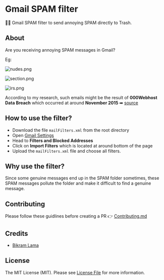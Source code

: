 # Gmail SPAM filter

🐱‍👤 Gmail SPAM filter to send annoying SPAM directly to Trash.

## About

Are you receiving annoying SPAM messages in Gmail?

Eg:

![nudes.png](https://raw.githubusercontent.com/TheBikramLama/gmail-spam-filter/master/examples/nudes.png)

![section.png](https://raw.githubusercontent.com/TheBikramLama/gmail-spam-filter/master/examples/section.png)

![irs.png](https://raw.githubusercontent.com/TheBikramLama/gmail-spam-filter/master/examples/irs.png)

According to my research, such emails might be the result of **000Webhost Data Breach** which occurred at around **November 2015** ➡ [source](https://www.000webhost.com/000webhost-database-hacked-data-leaked)

## How to use the filter?

- Download the file `mailFilters.xml` from the root directory
- Open [Gmail Settings](https://mail.google.com/mail/u/0/#settings/filters)
- Head to **Filters and Blocked Addresses**
- Click on **Import Filters** which is located at around bottom of the page
- Upload the `mailFilters.xml` file and choose all filters.

## Why use the filter?

Since some genuine messages end up in the SPAM folder sometimes, these SPAM messages pollute the folder and make it difficult to find a genuine message.

## Contributing

Please follow these guidlines before creating a PR 👉 [Contributing.md](docs/contributing.md)

## Credits
- [Bikram Lama](https://github.com/TheBikramLama)

## License

The MIT License (MIT). Please see [License File](LICENSE) for more information.
